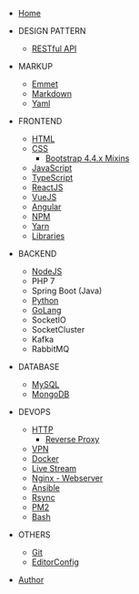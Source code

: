 - [Home](/)

- DESIGN PATTERN
    - [RESTful API](/design-pattern/restful-api)

- MARKUP
    - [Emmet](/markup/emmet)
    - [Markdown](/markup/markdown)
    - [Yaml](/markup/yaml)

- FRONTEND
    - [HTML](/frontend/html/)
    - [CSS](/frontend/css/)
        - [Bootstrap 4.4.x Mixins](/frontend/bootstrap)
    - [JavaScript](/frontend/js/)
    - [TypeScript](/frontend/typescript)
    - [ReactJS](/frontend/reactjs/)
    - [VueJS](/frontend/vuejs/)
    - [Angular](/frontend/angular/)
    - [NPM](/frontend/npm)
    - [Yarn](/frontend/yarn)
    - [Libraries](/frontend/libraries/)

- BACKEND
    - [NodeJS](/backend/nodejs/)
    - PHP 7
    - Spring Boot (Java)
    - [Python](/backend/python/)
    - [GoLang](/backend/go/)
    - SocketIO
    - SocketCluster
    - Kafka
    - RabbitMQ

- DATABASE
    - [MySQL](/database/mysql/)
    - [MongoDB](/database/mongodb/)

- DEVOPS
    * [HTTP](/devops/http/)
        - [Reverse Proxy](/devops/reserve-proxy/)
    * [VPN](/devops/vpn/ "VPN")
    * [Docker](/devops/docker/)
    * [Live Stream](/devops/live-stream "Live Stream")
    * [Nginx - Webserver](nginx-webserver "Nginx - Webserver")
    * [Ansible](/devops/ansible/getting-starter)
    - [Rsync](/devops/rsync)
    - [PM2](/devops/pm2)
    - [Bash](/devops/sh)

- OTHERS
    - [Git](/other/git/)
    - [EditorConfig](/other/editorconfig)

- [Author](author.md "The greatest guide in the world")